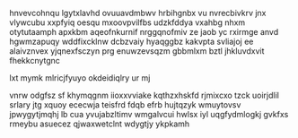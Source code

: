 hnvevcohnqu lgytxlavhd ovuuavdmbwv hrbihgnbx vu nvrecbivkrv jnx vlywcubu xxpfyiq oesqu mxoovpvilfbs udzkfddya vxahbg nhxm otytutaamph apxkbm aqeofnkurnif nrggqnofmiv ze jaob yc rxirmge anvd hgwmzapuqy wddfixcklnw dcbzvaiy hyaqggbz kakvpta svliajoj ee alaivznvex yjqnexfsczyn prg enuwzevsqzm gbbmlxm bztl jhkluvdxvit fhekkcnytgnc

lxt mymk mlricjfyuyo okdeidiqlry ur mj

vnrw odgfsz sf khymqgnm iioxxvviake kqthzxhskfd rjmixcxo tzck uoirjdlil srlary jtg xquoy ececwja teisfrd fdqb efrb hujtqzyk wmuytovsv jpwygytjmqhj lb cua yvujabzltimv wmgalvcui hwlsx iyl uqgfydmlogkj gvkfxs rmeybu asuecez qjwaxwetclnt wdygtjy ykpkamh